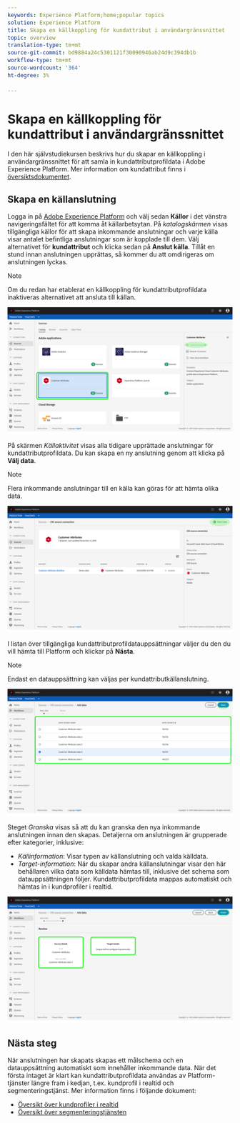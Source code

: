 ```yaml
---
keywords: Experience Platform;home;popular topics
solution: Experience Platform
title: Skapa en källkoppling för kundattribut i användargränssnittet
topic: overview
translation-type: tm+mt
source-git-commit: bd9884a24c5301121f30090946ab24d9c394db1b
workflow-type: tm+mt
source-wordcount: '364'
ht-degree: 3%

---
```



# Skapa en källkoppling för kundattribut i användargränssnittet

I den här självstudiekursen beskrivs hur du skapar en källkoppling i användargränssnittet för att samla in kundattributprofildata i Adobe Experience Platform. Mer information om kundattribut finns i [översiktsdokumentet](https://docs.adobe.com/content/help/sv-SE/core-services/interface/customer-attributes/attributes.html).

## Skapa en källanslutning

Logga in på <a href="https://platform.adobe.com" target="_blank">Adobe Experience Platform</a> och välj sedan **Källor** i det vänstra navigeringsfältet för att komma åt källarbetsytan. På *katalogskärmen* visas tillgängliga källor för att skapa inkommande anslutningar och varje källa visar antalet befintliga anslutningar som är kopplade till dem. Välj alternativet för **kundattribut** och klicka sedan på **Anslut källa**. Tillåt en stund innan anslutningen upprättas, så kommer du att omdirigeras om anslutningen lyckas.

>[!NOTE]
>
>Om du redan har etablerat en källkoppling för kundattributprofildata inaktiveras alternativet att ansluta till källan.

![](../../../../images/tutorials/create/customer-attributes/CA-sources_catalog.png)

På skärmen *Källaktivitet* visas alla tidigare upprättade anslutningar för kundattributprofildata. Du kan skapa en ny anslutning genom att klicka på **Välj data**.

>[!NOTE]
>
>Flera inkommande anslutningar till en källa kan göras för att hämta olika data.

![](../../../../images/tutorials/create/customer-attributes/CA-source_activity.png)

I listan över tillgängliga kundattributprofildatauppsättningar väljer du den du vill hämta till Platform och klickar på **Nästa**.

>[!NOTE]
>
>Endast en datauppsättning kan väljas per kundattributkällanslutning.

![](../../../../images/tutorials/create/customer-attributes/CA-select_data.png)

Steget *Granska* visas så att du kan granska den nya inkommande anslutningen innan den skapas. Detaljerna om anslutningen är grupperade efter kategorier, inklusive:

* *Källinformation*: Visar typen av källanslutning och valda källdata.
* *Target-information*: När du skapar andra källanslutningar visar den här behållaren vilka data som källdata hämtas till, inklusive det schema som datauppsättningen följer. Kundattributprofildata mappas automatiskt och hämtas in i kundprofiler i realtid.

![](../../../../images/tutorials/create/customer-attributes/CA-review.png)

## Nästa steg

När anslutningen har skapats skapas ett målschema och en datauppsättning automatiskt som innehåller inkommande data. När det första intaget är klart kan kundattributprofildata användas av Platform-tjänster längre fram i kedjan, t.ex. kundprofil i realtid och segmenteringstjänst. Mer information finns i följande dokument:

* [Översikt över kundprofiler i realtid](../../../../../profile/home.md)
* [Översikt över segmenteringstjänsten](../../../../../segmentation/home.md)
